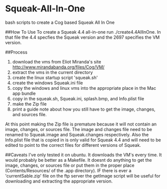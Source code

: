 Squeak-All-In-One
=================

bash scripts to create a Cog based Squeak All In One

##How To Use
To create a Squeak 4.4 all-in-one run ./create4.4AllInOne.  In that file the 4.4 specfies the Squeak version and the 2697 specifies the VM version.

##Process
1. download the vms from Eliot Miranda's site http://www.mirandabanda.org/files/Cog/VM/
2. extract the vms in the current directory
3. create the linux startup script 'squeak.sh'
4. create the windows Squeak.ini file
5. copy the windows and linux vms into the appropriate place in the Mac app bundle
6. copy in the squeak.sh, Squeak.ini, splash.bmp, and Info.plist file
7. make the Zip file
8. print a guide note about how you still have to get the image, changes, and sources file. 

At this point making the Zip file is premature because it will not contain an image, changes, or sources file.  The image and changes file need to be renamed to Squeak.image and Squeak.changes respectively.  Also the Info.plist file that is copied in is only valid for Squeak 4.4 and will need to be edited to point to the correct files for different versions of Squeak.  

##Caveats
I've only tested it on ubuntu.  It downloads the VM's every time.  It would probably be better as a Makefile.  It doesnt do anything to get the image, changes, or sources file or put them in the proper place (Contents/Resources/ of the .app directory).  IF there is ever a 'currentSable.zip' file on the ftp server the getImage script will be useful for downloading and extracting the appropriate version.
